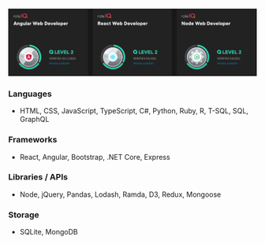 ![PluralSight Role IQs](pluralsight-roles-tiny.png "Pluralsight")

### Languages
- HTML, CSS, JavaScript, TypeScript, C#, Python, Ruby, R, T-SQL, SQL, GraphQL 

### Frameworks
- React, Angular, Bootstrap, .NET Core, Express

### Libraries / APIs
- Node, jQuery, Pandas, Lodash, Ramda, D3, Redux, Mongoose

### Storage
- SQLite, MongoDB

